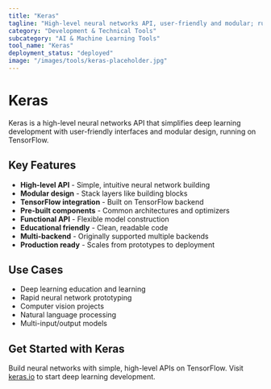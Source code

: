 ```yaml
---
title: "Keras"
tagline: "High-level neural networks API, user-friendly and modular; runs on top of TensorFlow"
category: "Development & Technical Tools"
subcategory: "AI & Machine Learning Tools"
tool_name: "Keras"
deployment_status: "deployed"
image: "/images/tools/keras-placeholder.jpg"
---
```


# Keras

Keras is a high-level neural networks API that simplifies deep learning development with user-friendly interfaces and modular design, running on TensorFlow.

## Key Features

- **High-level API** - Simple, intuitive neural network building
- **Modular design** - Stack layers like building blocks
- **TensorFlow integration** - Built on TensorFlow backend
- **Pre-built components** - Common architectures and optimizers
- **Functional API** - Flexible model construction
- **Educational friendly** - Clean, readable code
- **Multi-backend** - Originally supported multiple backends
- **Production ready** - Scales from prototypes to deployment

## Use Cases

- Deep learning education and learning
- Rapid neural network prototyping
- Computer vision projects
- Natural language processing
- Multi-input/output models

## Get Started with Keras

Build neural networks with simple, high-level APIs on TensorFlow. Visit [keras.io](https://keras.io) to start deep learning development.